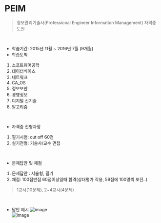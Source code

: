 # PEIM
> 정보관리기술사(Professional Engineer Information Management) 자격증 도전  
<br>

- 학습기간: 2015년 11월 ~ 2016년 7월 (9개월)  
- 학습토픽  
1. 소프트웨어공학
2. 데이터베이스
3. 네트워크
4. CA_OS
5. 정보보안
6. 경영정보
7. 디지털 신기술
8. 알고리즘
<br>

- 자격증 전형과정
 1. 필기시험: cut off 60점
 2. 실기전형: 기술사/교수 면접
<br>

- 문제답안 및 채점
 1. 문제답안 : 서술형, 필기
 2. 채점: 100점만점 60점이상일때 합격(상대평가 작용, 59점에 100명씩 포진..)
  > 1교시(10문제), 2~4교시(4문제)
<br>

- 답안 예시
![image](https://user-images.githubusercontent.com/45334819/56851939-b5816600-694f-11e9-926f-cfcbe8b961e2.png)  
![image](https://user-images.githubusercontent.com/45334819/56851949-c631dc00-694f-11e9-8fc4-a303f29da36c.png)  
